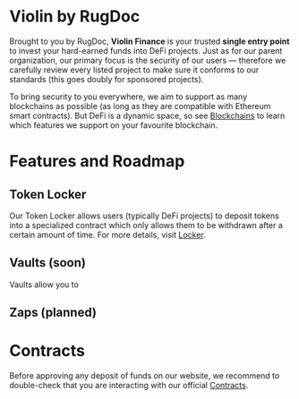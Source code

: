 # Violin by RugDoc
Brought to you by RugDoc, **Violin Finance** is your trusted **single entry point** to invest your hard-earned funds into DeFi projects. Just as for our parent organization, our primary focus is the security of our users — therefore we carefully review every listed project to make sure it conforms to our standards (this goes doubly for sponsored projects). 

To bring security to you everywhere, we aim to support as many blockchains as possible (as long as they are compatible with Ethereum smart contracts). But DeFi is a dynamic space, so see [Blockchains](blockchains.md) to learn which features we support on your favourite blockchain.

# Features and Roadmap
## Token Locker
Our Token Locker allows users (typically DeFi projects) to deposit tokens into a specialized contract which only allows them to be withdrawn after a certain amount of time. For more details, visit [Locker](locker.md).

## Vaults (soon)
Vaults allow you to 

## Zaps (planned)

# Contracts
Before approving any deposit of funds on our website, we recommend to double-check that you are interacting with our official [Contracts](contracts.md).